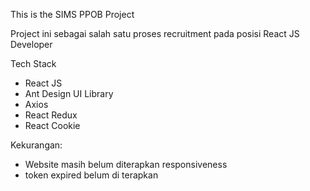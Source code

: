 This is the SIMS PPOB Project

Project ini sebagai salah satu proses recruitment pada posisi React JS Developer

Tech Stack
- React JS
- Ant Design UI Library
- Axios
- React Redux
- React Cookie

Kekurangan:
- Website masih belum diterapkan responsiveness
- token expired belum di terapkan
